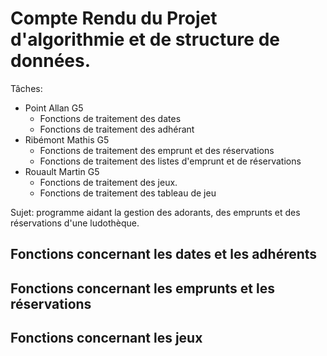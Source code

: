 # Compte Rendu du Projet d'algorithmie et de structure de données.
Tâches:
* Point Allan G5
  - Fonctions de traitement des dates
  - Fonctions de traitement des adhérant
* Ribémont Mathis G5
  - Fonctions de traitement des emprunt et des réservations
  - Fonctions de traitement des listes d'emprunt et de réservations
* Rouault Martin G5
  - Fonctions de traitement des jeux.
  - Fonctions de traitement des tableau de jeu

Sujet: programme aidant la gestion des adorants, des emprunts et des réservations d'une ludothèque.

## Fonctions concernant les dates et les adhérents



## Fonctions concernant les emprunts et les réservations



## Fonctions concernant les jeux
